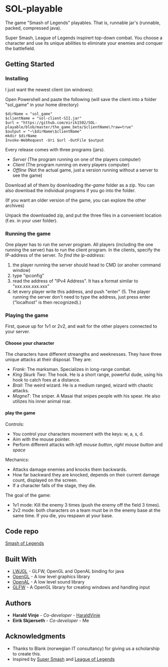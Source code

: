 # SOL-playable

The game "Smash of Legends" playables. That is, runnable jar's (runnable, packed, compressed java).

Super Smash, League of Legends inspirert top-down combat.
You choose a character and use its unique abilities to eliminate your enemies and conquer the battlefield.

## Getting Started

### Installing
I just want the newest client (on windows):

Open Powershell and paste the following (will save the client into a folder "sol_game" in your home directory)
```
$dirName = "sol_game"
$clientName = "sol-client-SII.jar"
$url = "https://github.com/eirik1502/SOL-playable/blob/master/the_game_beta/$clientName\?raw=true"
$output = "~\$dirName\$clientName"
mkdir $dirName
Invoke-WebRequest -Uri $url -OutFile $output
```

Every release comes with three programs (jars).
 - *Server* (The program running on one of the players computer)
 - *Client* (The program running on every players computer)
 - *Offline* (Not the actual game, just a version running without a server to see the game)

Download all of them by downloading *the-game* folder as a zip.
You can also download the individual programs if you go into the folder.

(If you want an older version of the game, you can explore the other archives)

Unpack the downloaded zip, and put the three files in a convenient location (f.ex. in your user folder).


### Running the game

One player has to run the *server* program.
All players (including the one running the server) has to run the client program.
In the clients, specify the IP-address of the server. *To find the ip-address*:
  1. the player running the server should head to CMD (or anoher command window)
  2. type "ipconfig"
  3. read the address of "IPv4 Address". It has a format similar to "xxx.xxx.xxx.xxx"
  4. let every player write this address, and push "enter"
  (5. The player running the server don't need to type the address, just press enter ("localhost" is then recognized).)

### Playing the game

First, queue up for 1v1 or 2v2, and wait for the other players connected to your server.

#### Choose your character
The characters have different streangths and weeknesses. They have three unique attacks at their disposal. They are:
- *Frank*: The marksman. Specializes in long-range combat.
- *King Skurk Two*: The hook. He is a short range, powerful dude, using his hook to catch foes at a distance.
- *Brail*: The weird wizard. He is a medium ranged, wizard with chaotic attacks.
- *MagneT*: The sniper. A Masai that snipes people with his spear. He also utilizes his inner animal roar.

#### play the game

Controls:
- You control your characters movement with the keys: w, a, s, d.
- Aim with the mouse pointer.
- Perform different attacks with *left mouse button*, *right mouse button* and *space*

Mechanics:
- Attacks damage enemies and knocks them backwards.
- How far backward they are knocked, depends on their current damage count, displayed on the screen.
- If a character falls of the stage, they die.

The goal of the game:
- 1v1 mode: Kill the enemy 3 times (push the enemy off the field 3 times).
- 2v2 mode: both characters on a team must be in the enemy base at the same time. If you die, you respawn at your base.

## Code repo

[Smash of Legends](https://github.com/haraldvinje/sol)

## Built With

* [LWJGL](https://www.lwjgl.org/) - GLFW, OpenGL and OpenAL binding for java
* [OpenGL](https://www.opengl.org/) - A low level graphics library
* [OpenAL](https://www.openal.org/) - A low level sound library
* [GLFW](https://www.glfw.org/) - A OpenGL library for creating windows and handling input

## Authors

* **Harald Vinje** - *Co-developer* - [HaraldVinje](https://github.com/haraldvinje)
* **Eirik Skjærseth** - *Co-developer* - Me


## Acknowledgments

* Thanks to Blank (norwegian IT consultancy) for giving us a scholarship to create this.
* Inspired by [Super Smash](https://www.smashbros.com/en_US/) and [League of Legends](https://play.eune.leagueoflegends.com/en_PL)
